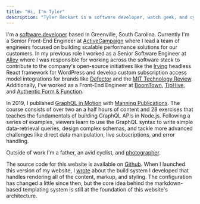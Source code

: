 ```yaml
---
title: "Hi, I'm Tyler"
description: "Tyler Reckart is a software developer, watch geek, and cyclist based in Greenville, SC."
---
```


I'm a [software developer](https://github.com/tylerreckart) based in Greenville, South Carolina. Currently I'm a Senior Front-End Engineer at [ActiveCampaign](https://activecampaign.com) where I lead a team of engineers focused on building scalable performance solutions for our customers. In my previous role I worked as a Senior Software Engineer at [Alley](https://alley.co) where I was responsible for working across the software stack to contribute to the company's open-source initiatives like the [Irving](https://github.com/alleyinteractive/irving) headless React framework for WordPress and develop custom subscription access model integrations for brands like [Defector](https://defector.com) and the [MIT Technology Review](https://technologyreview.com). Additionally, I've worked as a Front-End Engineer at [BoomTown](https://boomtownroi.com), [TipHive](https://friyay.io), and [Authentic Form & Function](https://authenticff.com).

In 2019, I published [GraphQL in Motion](https://manning.com/livevideo/graphql-in-motion) with [Manning Publications](https://manning.com). The course consists of over two an a half hours of content and 28 exercises that teaches the fundamentals of building GraphQL APIs in Node.js. Following a series of examples, viewers learn to use the GraphQL syntax to write simple data-retrieval queries, design complex schemas, and tackle more advanced challenges like direct data manipulation, live subscriptions, and error handling.

Outside of work I'm a father, an avid cyclist, and [photographer](https://reckart.photo).

The source code for this website is available on [Github](https://github.com/tylerreckart/reckart.blog). When I launched this version of my website, I [wrote](/blog/starting-over) about the build system I developed that handles rendering all of the content, markup, and styling. The configuration has changed a little since then, but the core idea behind the markdown-based templating system is still at the foundation of this website's architecture.
